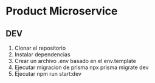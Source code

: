 # Product Microservice

## DEV

1. Clonar el repositorio
2. Instalar dependencias
3. Crear un archivo .env basado en el env.template
4. Ejecutar migracion de prisma npx prisma migrate dev
5. Ejecutar npm run start:dev